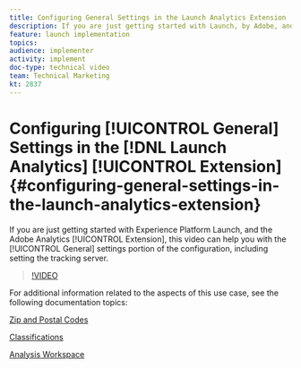 ```yaml
---
title: Configuring General Settings in the Launch Analytics Extension
description: If you are just getting started with Launch, by Adobe, and the Adobe Analytics extension, this video can help you with the general settings portion of the configuration, including setting the tracking server.
feature: launch implementation
topics: 
audience: implementer
activity: implement
doc-type: technical video
team: Technical Marketing
kt: 2837
---
```


# Configuring [!UICONTROL General] Settings in the [!DNL Launch Analytics] [!UICONTROL Extension] {#configuring-general-settings-in-the-launch-analytics-extension}

If you are just getting started with Experience Platform Launch, and the Adobe Analytics [!UICONTROL Extension], this video can help you with the [!UICONTROL General] settings portion of the configuration, including setting the tracking server.

>[!VIDEO](https://video.tv.adobe.com/v/27093/?quality=9)

For additional information related to the aspects of this use case, see the following documentation topics:

[Zip and Postal Codes](https://docs.adobe.com/help/en/analytics/components/variables/dimensions-reports/reports-zip.html)

[Classifications](https://docs.adobe.com/content/help/en/analytics/components/classifications/c-classifications.html)

[Analysis Workspace](https://docs.adobe.com/content/help/en/analytics/analyze/analysis-workspace/analysis-workspace-features.html)
